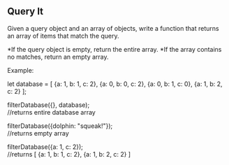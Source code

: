 Query It
--------
Given a query object and an array of objects, write a function that returns an array of items that match the query.

*If the query object is empty, return the entire array.
*If the array contains no matches, return an empty array.

Example:

let database = [
    {a: 1, b: 1, c: 2},
    {a: 0, b: 0, c: 2},
    {a: 0, b: 1, c: 0},
    {a: 1, b: 2, c: 2}
];

filterDatabase({}, database);  
    //returns entire database array

filterDatabase({dolphin: "squeak!"});  
    //returns empty array

filterDatabase({a: 1, c: 2});  
    //returns
    [
        {a: 1, b: 1, c: 2},
        {a: 1, b: 2, c: 2}
    ]

